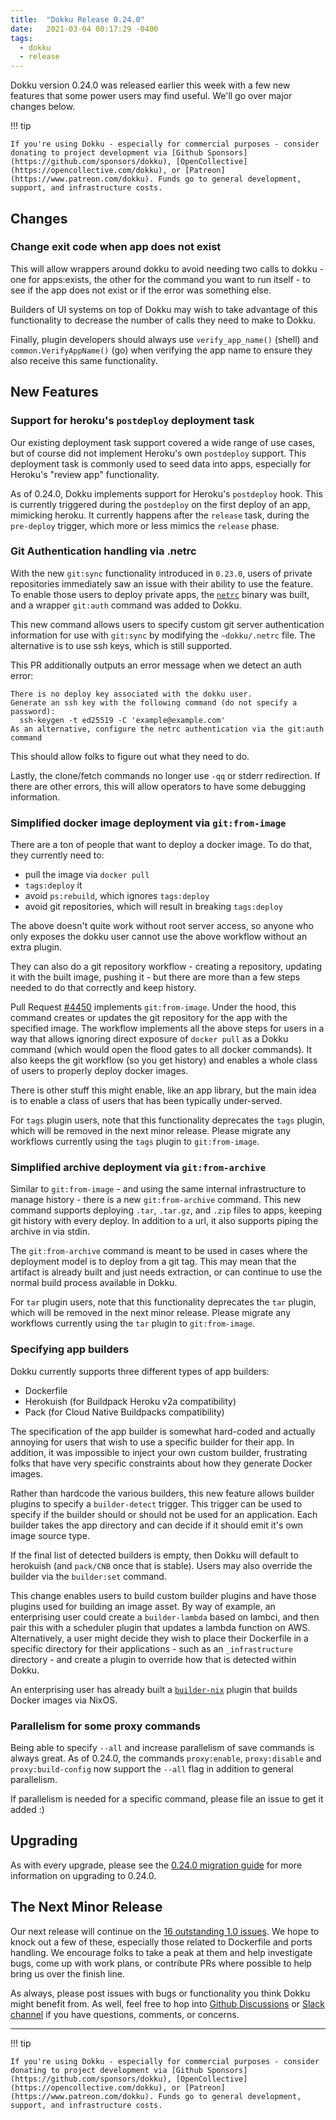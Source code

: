 ```yaml
---
title:  "Dokku Release 0.24.0"
date:   2021-03-04 00:17:29 -0400
tags:
  - dokku
  - release
---
```


Dokku version 0.24.0 was released earlier this week with a few new features that some power users may find useful. We'll go over major changes below.

!!! tip

    If you're using Dokku - especially for commercial purposes - consider donating to project development via [Github Sponsors](https://github.com/sponsors/dokku), [OpenCollective](https://opencollective.com/dokku), or [Patreon](https://www.patreon.com/dokku). Funds go to general development, support, and infrastructure costs.

## Changes

### Change exit code when app does not exist

This will allow wrappers around dokku to avoid needing two calls to dokku - one for apps:exists, the other for the command you want to run itself - to see if the app does not exist or if the error was something else.

Builders of UI systems on top of Dokku may wish to take advantage of this functionality to decrease the number of calls they need to make to Dokku.

Finally, plugin developers should always use `verify_app_name()` (shell) and `common.VerifyAppName()` (go) when verifying the app name to ensure they also receive this same functionality.

## New Features

### Support for heroku's `postdeploy` deployment task

Our existing deployment task support covered a wide range of use cases, but of course did not implement Heroku's own `postdeploy` support. This deployment task is commonly used to seed data into apps, especially for Heroku's "review app" functionality.

As of 0.24.0, Dokku implements support for Heroku's `postdeploy` hook. This is currently triggered during the `postdeploy` on the first deploy of an app, mimicking heroku. It currently happens after the `release` task, during the `pre-deploy` trigger, which more or less mimics the `release` phase.

### Git Authentication handling via .netrc

With the new `git:sync` functionality introduced in `0.23.0`, users of private repositories immediately saw an issue with their ability to use the feature. To enable those users to deploy private apps, the [`netrc`](https://github.com/dokku/netrc) binary was built, and a wrapper `git:auth` command was added to Dokku.

This new command allows users to specify custom git server authentication information for use with `git:sync` by modifying the `~dokku/.netrc` file. The alternative is to use ssh keys, which is still supported.

This PR additionally outputs an error message when we detect an auth error:

```
There is no deploy key associated with the dokku user.
Generate an ssh key with the following command (do not specify a password):
  ssh-keygen -t ed25519 -C 'example@example.com'
As an alternative, configure the netrc authentication via the git:auth command
```

This should allow folks to figure out what they need to do.

Lastly, the clone/fetch commands no longer use `-qq` or stderr redirection. If there are other errors, this will allow operators to have some debugging information.

### Simplified docker image deployment via `git:from-image`

There are a ton of people that want to deploy a docker image. To do that, they currently need to:

- pull the image via `docker pull`
- `tags:deploy` it
- avoid `ps:rebuild`, which ignores `tags:deploy`
- avoid git repositories, which will result in breaking `tags:deploy`

The above doesn't quite work without root server access, so anyone who only exposes the dokku user cannot use the above workflow without an extra plugin.

They can also do a git repository workflow - creating a repository, updating it with the built image, pushing it - but there are more than a few steps needed to do that correctly and keep history.

Pull Request [#4450](https://github.com/dokku/dokku/pull/4450) implements `git:from-image`. Under the hood, this command creates or updates the git repository for the app with the specified image. The workflow implements all the above steps for users in a way that allows ignoring direct exposure of `docker pull` as a Dokku command (which would open the flood gates to all docker commands). It also keeps the git workflow (so you get history) and enables a whole class of users to properly deploy docker images.

There is other stuff this might enable, like an app library, but the main idea is to enable a class of users that has been typically under-served.

For `tags` plugin users, note that this functionality deprecates the `tags` plugin, which will be removed in the next minor release. Please migrate any workflows currently using the `tags` plugin to `git:from-image`.

### Simplified archive deployment via `git:from-archive`

Similar to `git:from-image` - and using the same internal infrastructure to manage history - there is a new `git:from-archive` command. This new command supports deploying `.tar`, `.tar.gz`, and `.zip` files to apps, keeping git history with every deploy. In addition to a url, it also supports piping the archive in via stdin.

The `git:from-archive` command is meant to be used in cases where the deployment model is to deploy from a git tag. This may mean that the artifact is already built and just needs extraction, or can continue to use the normal build process available in Dokku.

For `tar` plugin users, note that this functionality deprecates the `tar` plugin, which will be removed in the next minor release. Please migrate any workflows currently using the `tar` plugin to `git:from-image`.

### Specifying app builders

Dokku currently supports three different types of app builders:

- Dockerfile
- Herokuish (for Buildpack Heroku v2a compatibility)
- Pack (for Cloud Native Buildpacks compatibility)

The specification of the app builder is somewhat hard-coded and actually annoying for users that wish to use a specific builder for their app. In addition, it was impossible to inject your own custom builder, frustrating folks that have very specific constraints about how they generate Docker images.

Rather than hardcode the various builders, this new feature allows builder plugins to specify a `builder-detect` trigger. This trigger can be used to specify if the builder should or should not be used for an application. Each builder takes the app directory and can decide if it should emit it's own image source type.

If the final list of detected builders is empty, then Dokku will default to herokuish (and `pack/CNB` once that is stable). Users may also override the builder via the `builder:set` command.

This change enables users to build custom builder plugins and have those plugins used for building an image asset. By way of example, an enterprising user could create a `builder-lambda` based on lambci, and then pair this with a scheduler plugin that updates a lambda function on AWS. Alternatively, a user might decide they wish to place their Dockerfile in a specific directory for their applications - such as an `_infrastructure` directory - and create a plugin to override how that is detected within Dokku.

An enterprising user has already built a [`builder-nix`](https://github.com/jameysharp/dokku-builder-nix) plugin that builds Docker images via NixOS.

### Parallelism for some proxy commands

Being able to specify `--all` and increase parallelism of save commands is always great. As of 0.24.0, the commands `proxy:enable`, `proxy:disable` and `proxy:build-config` now support the `--all` flag in addition to general parallelism.

If parallelism is needed for a specific command, please file an issue to get it added :)

## Upgrading

As with every upgrade, please see the [0.24.0 migration guide](https://dokku.com/docs/appendices/0.24.0-migration-guide/) for more information on upgrading to 0.24.0.

## The Next Minor Release

Our next release will continue on the [16 outstanding 1.0 issues](https://github.com/dokku/dokku/milestone/16). We hope to knock out a few of these, especially those related to Dockerfile and ports handling. We encourage folks to take a peak at them and help investigate bugs, come up with work plans, or contribute PRs where possible to help bring us over the finish line.

As always, please post issues with bugs or functionality you think Dokku might benefit from. As well, feel free to hop into [Github Discussions](https://github.com/dokku/dokku/discussions) or [Slack channel](https://slack.dokku.com/) if you have questions, comments, or concerns.

---

!!! tip

    If you're using Dokku - especially for commercial purposes - consider donating to project development via [Github Sponsors](https://github.com/sponsors/dokku), [OpenCollective](https://opencollective.com/dokku), or [Patreon](https://www.patreon.com/dokku). Funds go to general development, support, and infrastructure costs.
